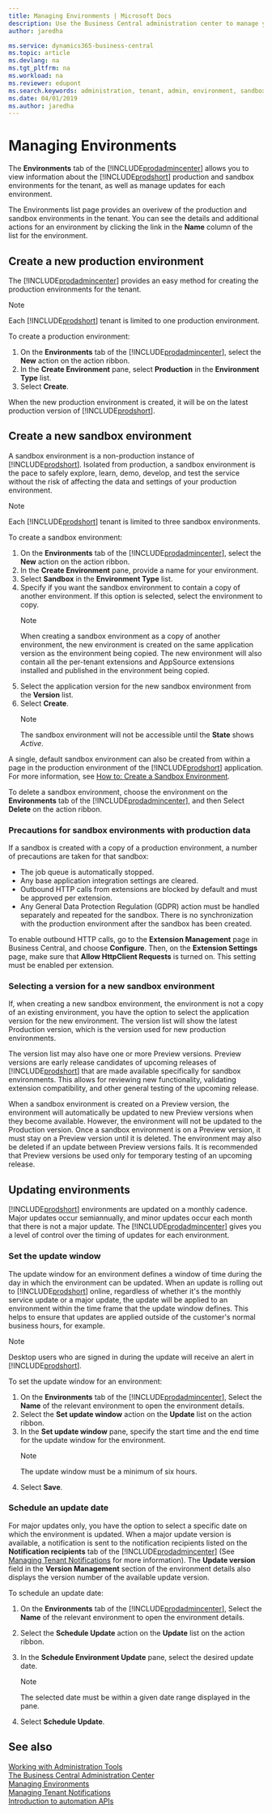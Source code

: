 ```yaml
---
title: Managing Environments | Microsoft Docs
description: Use the Business Central administration center to manage your tenant environments.  
author: jaredha

ms.service: dynamics365-business-central
ms.topic: article
ms.devlang: na
ms.tgt_pltfrm: na
ms.workload: na
ms.reviewer: edupont
ms.search.keywords: administration, tenant, admin, environment, sandbox
ms.date: 04/01/2019
ms.author: jaredha
---
```


# Managing Environments

The **Environments** tab of the [!INCLUDE[prodadmincenter](../developer/includes/prodadmincenter.md)] allows you to view information about the [!INCLUDE[prodshort](../developer/includes/prodshort.md)] production and sandbox environments for the tenant, as well as manage updates for each environment.

The Environments list page provides an overivew of the production and sandbox environments in the tenant. You can see the details and additional actions for an environment by clicking the link in the **Name** column of the list for the environment.

## Create a new production environment

The [!INCLUDE[prodadmincenter](../developer/includes/prodadmincenter.md)] provides an easy method for creating the production environments for the tenant. 

> [!NOTE]
> Each [!INCLUDE[prodshort](../developer/includes/prodshort.md)] tenant is limited to one production environment.

To create a production environment:

1. On the **Environments** tab of the [!INCLUDE[prodadmincenter](../developer/includes/prodadmincenter.md)], select the **New** action on the action ribbon.
2. In the **Create Environment** pane, select **Production** in the **Environment Type** list.
3. Select **Create**.

When the new production environment is created, it will be on the latest production version of [!INCLUDE[prodshort](../developer/includes/prodshort.md)].

## <a name="create-a-sandbox-environment"></a>Create a new sandbox environment

A sandbox environment is a non-production instance of [!INCLUDE[prodshort](../developer/includes/prodshort.md)]. Isolated from production, a sandbox environment is the pace to safely explore, learn, demo, develop, and test the service without the risk of affecting the data and settings of your production environment.

   > [!NOTE]
   > Each [!INCLUDE[prodshort](../developer/includes/prodshort.md)] tenant is limited to three sandbox environments.
    
To create a sandbox environment:

1. On the **Environments** tab of the [!INCLUDE[prodadmincenter](../developer/includes/prodadmincenter.md)], select the **New** action on the action ribbon.
2. In the **Create Environment** pane, provide a name for your environment. 
3. Select **Sandbox** in the **Environment Type** list.
4. Specify if you want the sandbox environment to contain a copy of another environment. If this option is selected, select the environment to copy.
    > [!NOTE]
    > When creating a sandbox environment as a copy of another environment, the new environment is created on the same application version as the environment being copied. The new environment will also contain all the per-tenant extensions and AppSource extensions installed and published in the environment being copied.
5. Select the application version for the new sandbox environment from the **Version** list.
6. Select **Create**.
    > [!NOTE]
    > The sandbox environment will not be accessible until the **State** shows *Active*.

A single, default sandbox environment can also be created from within a page in the production environment of the [!INCLUDE[prodshort](../developer/includes/prodshort.md)] application. For more information, see [How to: Create a Sandbox Environment](/dynamics365/business-central/across-how-create-sandbox-environment?toc=/dynamics365/business-central/dev-itpro/toc.json).  

To delete a sandbox environment, choose the environment on the **Environments** tab of the [!INCLUDE[prodadmincenter](../developer/includes/prodadmincenter.md)], and then Select **Delete** on the action ribbon.

### Precautions for sandbox environments with production data

If a sandbox is created with a copy of a production environment, a number of precautions are taken for that sandbox:

- The job queue is automatically stopped.
- Any base application integration settings are cleared.
- Outbound HTTP calls from extensions are blocked by default and must be approved per extension.
- Any General Data Protection Regulation (GDPR) action must be handled separately and repeated for the sandbox. There is no synchronization with the production environment after the sandbox has been created.

To enable outbound HTTP calls, go to the **Extension Management** page in Business Central, and choose **Configure**. Then, on the **Extension Settings** page, make sure that **Allow HttpClient Requests** is turned on. This setting must be enabled per extension.

### Selecting a version for a new sandbox environment

If, when creating a new sandbox environment, the environment is not a copy of an existing environment, you have the option to select the application version for the new environment. The version list will show the latest Production version, which is the version used for new production environments.

The version list may also have one or more Preview versions. Preview versions are early release candidates of upcoming releases of [!INCLUDE[prodshort](../developer/includes/prodshort.md)] that are made available specifically for sandbox environments. This allows for reviewing new functionality, validating extension compatibility, and other general testing of the upcoming release.

When a sandbox environment is created on a Preview version, the environment will automatically be updated to new Preview versions when they become available. However, the environment will not be updated to the Production version. Once a sandbox environment is on a Preview version, it must stay on a Preview version until it is deleted. The environment may also be deleted if an update between Preview versions fails. It is recommended that Preview versions be used only for temporary testing of an upcoming release.

## Updating environments

[!INCLUDE[prodshort](../developer/includes/prodshort.md)] environments are updated on a monthly cadence. Major updates occur semiannually, and minor updates occur each month that there is not a major update. The [!INCLUDE[prodadmincenter](../developer/includes/prodadmincenter.md)] gives you a level of control over the timing of updates for each environment.


### Set the update window

The update window for an environment defines a window of time during the day in which the environment can be updated. When an update is rolling out to [!INCLUDE[prodshort](../developer/includes/prodshort.md)] online, regardless of whether it's the monthly service update or a major update, the update will be applied to an environment within the time frame that the update window defines. This helps to ensure that updates are applied outside of the customer's normal business hours, for example.

> [!NOTE]
> Desktop users who are signed in during the update will receive an alert in [!INCLUDE[prodshort](../developer/includes/prodshort.md)].


To set the update window for an environment:

1. On the **Environments** tab of the [!INCLUDE[prodadmincenter](../developer/includes/prodadmincenter.md)], Select the **Name** of the relevant environment to open the environment details.
2. Select the **Set update window** action on the **Update** list on the action ribbon.
3. In the **Set update window** pane, specify the start time and the end time for the update window for the environment.
   > [!NOTE]
   > The update window must be a minimum of six hours.
4. Select **Save**.

### Schedule an update date

For major updates only, you have the option to select a specific date on which the environment is updated. When a major update version is available, a notification is sent to the notification recipients listed on the **Notification recipients** tab of the [!INCLUDE[prodadmincenter](../developer/includes/prodadmincenter.md)] (See [Managing Tenant Notifications](tenant-admin-center-notifications.md) for more information). The **Update version** field in the **Version Management** section of the environment details also displays the version number of the available update version.
<!--
> [!div class="mx-imgBorder"]
> ![Schedule Business Central Update](../developer/media/business_central_admin_center_update.png)
-->

To schedule an update date:

1. On the **Environments** tab of the [!INCLUDE[prodadmincenter](../developer/includes/prodadmincenter.md)], Select the **Name** of the relevant environment to open the environment details.
2. Select the **Schedule Update** action on the **Update** list on the action ribbon.
3. In the **Schedule Environment Update** pane, select the desired update date.
    > [!NOTE] 
    > The selected date must be within a given date range displayed in the pane.
    
4. Select **Schedule Update**.    

## See also

[Working with Administration Tools](administration.md)  
[The Business Central Administration Center](tenant-admin-center.md)  
[Managing Environments](tenant-admin-center-environments.md)  
[Managing Tenant Notifications](tenant-admin-center-notifications.md)  
[Introduction to automation APIs](itpro-introduction-to-automation-apis.md)  
